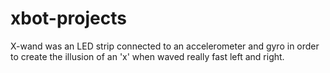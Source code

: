 # xbot-projects
X-wand was an LED strip connected to an accelerometer and gyro in order to create the illusion of an 'x' when waved really fast left and right.
